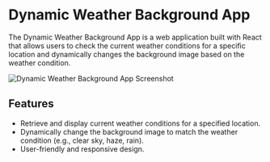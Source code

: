 # Dynamic Weather Background App

The Dynamic Weather Background App is a web application built with React that allows users to check the current weather conditions for a specific location and dynamically changes the background image based on the weather condition.

![Dynamic Weather Background App Screenshot](screenshots/weather-app.png)

## Features

- Retrieve and display current weather conditions for a specified location.
- Dynamically change the background image to match the weather condition (e.g., clear sky, haze, rain).
- User-friendly and responsive design.


